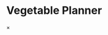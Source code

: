  <!DOCTYPE html>
<html>
<head>
<meta charset="utf-8"/>
<meta name="viewport" content="width=device-width,initial-scale=1.0">
<link rel="stylesheet" type="text/css" href="http://localhost:8080/html/css/style_main.css">
<title>Veg planner</title>

</head>
<body onload="creatdivs();">
<h1>Vegetable Planner </h1>
<div id="myModal" class="modal">
  <span class="close">&times;</span>
  <div id="modal-content"></div>
</div>

<script src="JS/veg3.js">

</script>
</body>
</html> 